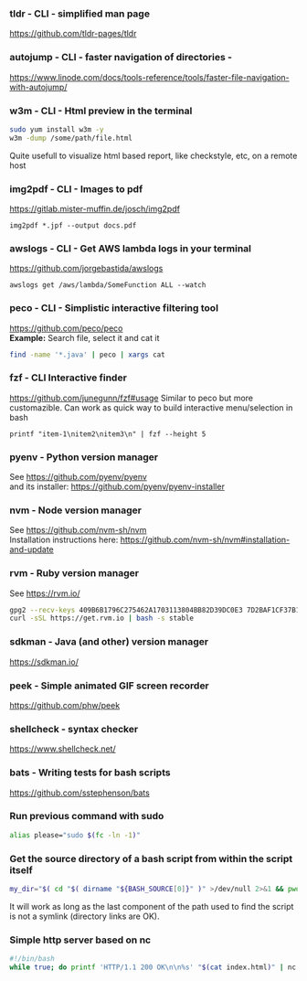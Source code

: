 ### tldr - CLI - simplified man page
https://github.com/tldr-pages/tldr

### autojump - CLI - faster navigation of directories - 
https://www.linode.com/docs/tools-reference/tools/faster-file-navigation-with-autojump/

### w3m - CLI - Html preview in the terminal
```bash
sudo yum install w3m -y
w3m -dump /some/path/file.html
```
Quite usefull to visualize html based report, like checkstyle, etc, on a remote host

### img2pdf - CLI - Images to pdf
https://gitlab.mister-muffin.de/josch/img2pdf
```
img2pdf *.jpf --output docs.pdf
```

### awslogs - CLI - Get AWS lambda logs in your terminal
https://github.com/jorgebastida/awslogs
```
awslogs get /aws/lambda/SomeFunction ALL --watch
```

### peco - CLI - Simplistic interactive filtering tool
https://github.com/peco/peco  
__Example:__ Search file, select it and cat it
```bash
find -name '*.java' | peco | xargs cat
```

### fzf - CLI Interactive finder
https://github.com/junegunn/fzf#usage
Similar to peco but more customazible. Can work as quick way to build interactive menu/selection in bash
```
printf "item-1\nitem2\nitem3\n" | fzf --height 5
```

### pyenv - Python version manager
See https://github.com/pyenv/pyenv  
and its installer: https://github.com/pyenv/pyenv-installer

### nvm - Node version manager
See https://github.com/nvm-sh/nvm  
Installation instructions here: https://github.com/nvm-sh/nvm#installation-and-update

### rvm - Ruby version manager
See https://rvm.io/
```bash
gpg2 --recv-keys 409B6B1796C275462A1703113804BB82D39DC0E3 7D2BAF1CF37B13E2069D6956105BD0E739499BDB
curl -sSL https://get.rvm.io | bash -s stable
```
### sdkman - Java (and other) version manager
https://sdkman.io/

### peek - Simple animated GIF screen recorder 
https://github.com/phw/peek

### shellcheck - syntax checker
https://www.shellcheck.net/

### bats - Writing tests for bash scripts
https://github.com/sstephenson/bats

### Run previous command with sudo
```bash
alias please="sudo $(fc -ln -1)"
```
### Get the source directory of a bash script from within the script itself
```bash
my_dir="$( cd "$( dirname "${BASH_SOURCE[0]}" )" >/dev/null 2>&1 && pwd )"
```
It will work as long as the last component of the path used to find the script 
is not a symlink (directory links are OK).

### Simple http server based on nc
```bash
#!/bin/bash
while true; do printf 'HTTP/1.1 200 OK\n\n%s' "$(cat index.html)" | nc -l 5555; done
```





